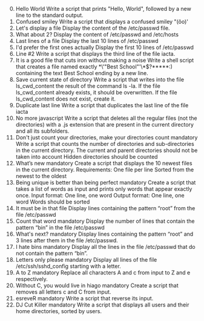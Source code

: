0. Hello World
Write a script that prints "Hello, World", followed by a new line to the standard output.
1. Confused smiley
Write a script that displays a confused smiley "(ôo)'
2. Let's display a file
Display the content of the /etc/passwd file.
3. What about 2?
Display the content of /etc/passwd and /etc/hosts
4. Last lines of a file
Display the last 10 lines of /etc/passwd
5. I'd prefer the first ones actually
Display the first 10 lines of /etc/passwd
6. Line #2
Write a script that displays the third line of the file iacta.
7. It is a good file that cuts iron without making a noise
Write a shell script that creates a file named exactly \*\\'"Best School"\'\\*$\?\*\*\*\*\*:) containing the text Best School ending by a new line.
8. Save current state of directory
Write a script that writes into the file ls_cwd_content the result of the command ls -la. If the file ls_cwd_content already exists, it should be overwritten. If the file ls_cwd_content does not exist, create it.
9. Duplicate last line
Write a script that duplicates the last line of the file iacta
10. No more javascript
Write a script that deletes all the regular files (not the directories) with a .js extension that are present in the current directory and all its subfolders.
11. Don't just count your directories, make your directories count
mandatory
Write a script that counts the number of directories and sub-directories in the current directory.
The current and parent directories should not be taken into account
Hidden directories should be counted
12. What’s new
mandatory
Create a script that displays the 10 newest files in the current directory.
Requirements:
One file per line
Sorted from the newest to the oldest
13. Being unique is better than being perfect
mandatory
Create a script that takes a list of words as input and prints only words that appear exactly once.
Input format: One line, one word
Output format: One line, one word
Words should be sorted
14. It must be in that file
Display lines containing the pattern “root” from the file /etc/passwd
15. Count that word
mandatory
Display the number of lines that contain the pattern “bin” in the file /etc/passwd
16. What's next?
mandatory
Display lines containing the pattern “root” and 3 lines after them in the file /etc/passwd.
17. I hate bins
mandatory
Display all the lines in the file /etc/passwd that do not contain the pattern “bin”.
18. Letters only please
mandatory
Display all lines of the file /etc/ssh/sshd_config starting with a letter.
19. A to Z
mandatory
Replace all characters A and c from input to Z and e respectively.
20. Without C, you would live in hiago
mandatory
Create a script that removes all letters c and C from input.
21. esreveR
mandatory
Write a script that reverse its input.
22. DJ Cut Killer
mandatory
Write a script that displays all users and their home directories, sorted by users.
